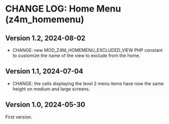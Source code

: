 # CHANGE LOG: Home Menu (z4m_homemenu)

## Version 1.2, 2024-08-02
- CHANGE: new MOD_Z4M_HOMEMENU_EXCLUDED_VIEW PHP constant to customize the name
  of the view to exclude from the home.

## Version 1.1, 2024-07-04
- CHANGE: the cells displaying the level 2 menu items have now the same height
  on medium and large screens.

## Version 1.0, 2024-05-30
First version.